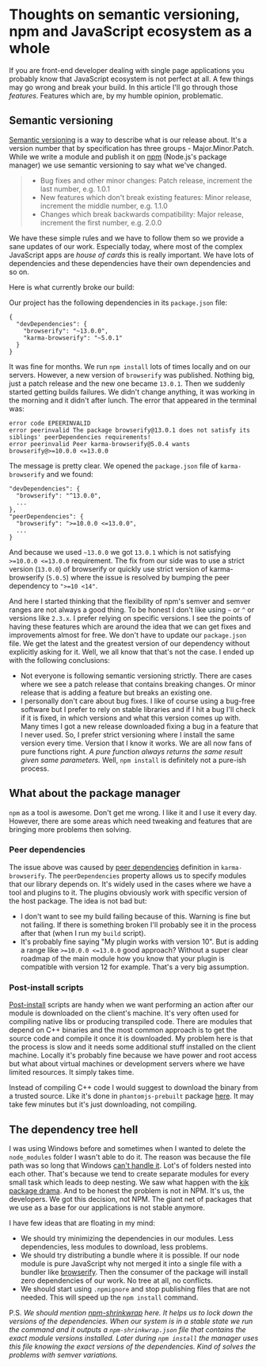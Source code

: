 # Thoughts on semantic versioning, npm and JavaScript ecosystem as a whole

If you are front-end developer dealing with single page applications you probably know that JavaScript ecosystem is not perfect at all. A few things may go wrong and break your build. In this article I'll go through those *features*. Features which are, by my humble opinion, problematic.

## Semantic versioning

[Semantic versioning](http://semver.org/) is a way to describe what is our release about. It's a version number that by specification has three groups - Major.Minor.Patch. While we write a module and publish it on [npm](https://docs.npmjs.com/getting-started/semantic-versioning) (Node.js's package manager) we use semantic versioning to say what we've changed. 

> * Bug fixes and other minor changes: Patch release, increment the last number, e.g. 1.0.1
> * New features which don't break existing features: Minor release, increment the middle number, e.g. 1.1.0
> * Changes which break backwards compatibility: Major release, increment the first number, e.g. 2.0.0

We have these simple rules and we have to follow them so we provide a sane updates of our work. Especially today, where most of the complex JavaScript apps are *house of cards* this is really important. We have lots of dependencies and these dependencies have their own dependencies and so on.

Here is what currently broke our build:

Our project has the following dependencies in its `package.json` file:

```
{
  "devDependencies": {
    "browserify": "~13.0.0",
    "karma-browserify": "~5.0.1"
  }
}
```

It was fine for months. We run `npm install` lots of times locally and on our servers. However, a new version of `browserify` was published. Nothing big, just a patch release and the new one became `13.0.1`. Then we suddenly started getting builds failures. We didn't change anything, it was working in the morning and it didn't after lunch. The error that appeared in the terminal was:

```
error code EPEERINVALID
error peerinvalid The package browserify@13.0.1 does not satisfy its siblings' peerDependencies requirements!
error peerinvalid Peer karma-browserify@5.0.4 wants browserify@>=10.0.0 <=13.0.0
```

The message is pretty clear. We opened the `package.json` file of `karma-browserify` and we found:

```
"devDependencies": {
  "browserify": "^13.0.0",
  ...
},
"peerDependencies": {
  "browserify": ">=10.0.0 <=13.0.0",
  ...
}
```

And because we used `~13.0.0` we got `13.0.1` which is not satisfying `>=10.0.0 <=13.0.0` requirement. The fix from our side was to use a strict version (`13.0.0`) of browserify or quickly use strict version of karma-browserify (`5.0.5`) where the issue is resolved by bumping the peer dependency to `">=10 <14"`.

And here I started thinking that the flexibility of npm's semver and semver ranges are not always a good thing. To be honest I don't like using `~` or `^` or versions like `2.3.x`. I prefer relying on specific versions. I see the points of having these features which are around the idea that we can get fixes and improvements almost for free. We don't have to update our `package.json` file. We get the latest and the greatest version of our dependency without explicitly asking for it. Well, we all know that that's not the case. I ended up with the following conclusions:

* Not everyone is following semantic versioning strictly. There are cases where we see a patch release that contains breaking changes. Or minor release that is adding a feature but breaks an existing one.
* I personally don't care about bug fixes. I like of course using a bug-free software but I prefer to rely on stable libraries and if I hit a bug I'll check if it is fixed, in which versions and what this version comes up with. Many times I got a new release downloaded fixing a bug in a feature that I never used. So, I prefer strict versioning where I install the same version every time. Version that I know it works. We are all now fans of pure functions right. *A pure function always returns the same result given same parameters.* Well, `npm install` is definitely not a pure-ish process.

## What about the package manager 

`npm` as a tool is awesome. Don't get me wrong. I like it and I use it every day. However, there are some areas which need tweaking and features that are bringing more problems then solving.

### Peer dependencies

The issue above was caused by [peer dependencies](https://nodejs.org/en/blog/npm/peer-dependencies/) definition in `karma-browserify`. The `peerDependencies` property allows us to specify modules that our library depends on. It's widely used in the cases where we have a tool and plugins to it. The plugins obviously work with specific version of the host package. The idea is not bad but:

* I don't want to see my build failing because of this. Warning is fine but not failing. If there is something broken I'll probably see it in the process after that (when I run my `build` script).
* It's probably fine saying "My plugin works with version 10". But is adding a range like `>=10.0.0 <=13.0.0` good approach? Without a super clear roadmap of the main module how you know that your plugin is compatible with version 12 for example. That's a very big assumption.

### Post-install scripts

[Post-install](https://docs.npmjs.com/misc/scripts) scripts are handy when we want performing an action after our module is downloaded on the client's machine. It's very often used for compiling native libs or producing transpiled code. There are modules that depend on C++ binaries and the most common approach is to get the source code and compile it once it is downloaded. My problem here is that the process is slow and it needs some additional stuff installed on the client machine. Locally it's probably fine because we have power and root access but what about virtual machines or development servers where we have limited resources. It simply takes time.

Instead of compiling C++ code I would suggest to download the binary from a trusted source. Like it's done in `phantomjs-prebuilt` package [here](https://github.com/Medium/phantomjs). It may take few minutes but it's just downloading, not compiling.

## The dependency tree hell

I was using Windows before and sometimes when I wanted to delete the `node_modules` folder I wasn't able to do it. The reason was because the file path was so long that Windows [can't handle it](https://github.com/npm/npm/issues/3697). Lot's of folders nested into each other. That's because we tend to create separate modules for every small task which leads to deep nesting. We saw what happen with the [kik package drama](http://krasimirtsonev.com/blog/article/the-earthquake-in-the-javascript-community). And to be honest the problem is not in NPM. It's us, the developers. We got this decision, not NPM. The giant net of packages that we use as a base for our applications is not stable anymore.

I have few ideas that are floating in my mind:

* We should try minimizing the dependencies in our modules. Less dependencies, less modules to download, less problems.
* We should try distributing a bundle where it is possible. If our node module is pure JavaScript why not merged it into a single file with a bundler like [browserify](http://browserify.org/). Then the consumer of the package will install zero dependencies of our work. No tree at all, no conflicts.
* We should start using `.npmignore` and stop publishing files that are not needed. This will speed up the `npm install` command.

P.S.
*We should mention [npm-shrinkwrap](https://docs.npmjs.com/cli/shrinkwrap) here. It helps us to lock down the versions of the dependencies. When our system is in a *stable* state we run the command and it outputs a `npm-shrinkwrap.json` file that contains the exact module versions installed. Later during `npm install` the manager uses this file knowing the exact versions of the dependencies. Kind of solves the problems with semver variations.*









